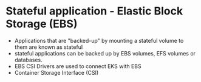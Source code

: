 # Stateful application - Elastic Block Storage (EBS)

- Applications that are "backed-up" by mounting a stateful volume to them are known as stateful
- stateful applications can be backed up by EBS volumes, EFS volumes or databases.
- EBS CSI Drivers are used to connect EKS with EBS
- Container Storage Interface (CSI)